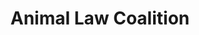 ---
client: ALC
title: Animal Law Coalition
logo: 
website: http://animallawcoalition.org
location: Seattle, Wa.
category: client
layout: client
---